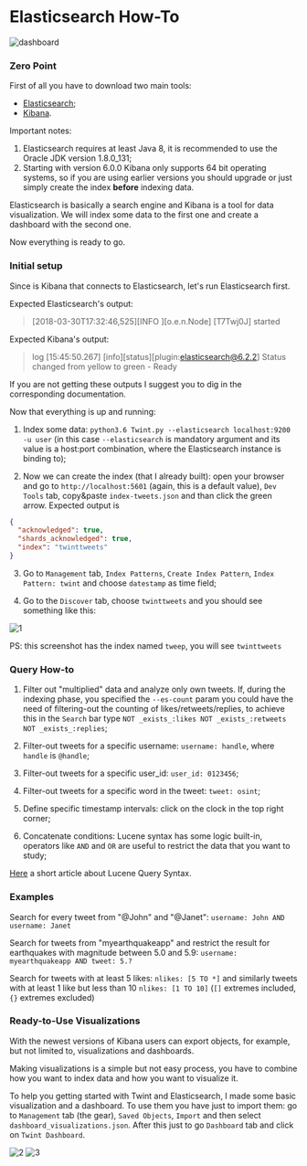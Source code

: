 # Elasticsearch How-To

![dashboard](https://i.imgur.com/BEbtdo5.png)

### Zero Point
First of all you have to download two main tools:
- [Elasticsearch](https://www.elastic.co/downloads/elasticsearch);
- [Kibana](https://www.elastic.co/downloads/kibana).

Important notes:

   1. Elasticsearch requires at least Java 8, it is recommended to use the Oracle JDK version 1.8.0_131;
   2. Starting with version 6.0.0 Kibana only supports 64 bit operating systems, so if you are using earlier versions you should upgrade or just simply create the index **before** indexing data.

Elasticsearch is basically a search engine and Kibana is a tool for data visualization.
We will index some data to the first one and create a dashboard with the second one.

Now everything is ready to go.

### Initial setup
Since is Kibana that connects to Elasticsearch, let's run Elasticsearch first.

Expected Elasticsearch's output:
> [2018-03-30T17:32:46,525][INFO ][o.e.n.Node] [T7Twj0J] started

Expected Kibana's output:
>  log   [15:45:50.267] [info][status][plugin:elasticsearch@6.2.2] Status changed from yellow to green - Ready

If you are not getting these outputs I suggest you to dig in the corresponding documentation.

Now that everything is up and running:

1. Index some data: `python3.6 Twint.py --elasticsearch localhost:9200 -u user` (in this case `--elasticsearch` is mandatory argument and its value is a host:port combination, where the Elasticsearch instance is binding to);

2. Now we can create the index (that I already built): open your browser and go to `http://localhost:5601` (again, this is a default value), `Dev Tools` tab, copy&paste `index-tweets.json` and than click the green arrow. Expected output is 

```json
{
  "acknowledged": true,
  "shards_acknowledged": true,
  "index": "twinttweets"
}
```

3. Go to `Management` tab, `Index Patterns`, `Create Index Pattern`, `Index Pattern: twint` and choose `datestamp` as time field;

4. Go to the `Discover` tab, choose `twinttweets` and you should see something like this:

![1](https://i.imgur.com/Ut9173J.png)

PS: this screenshot has the index named `tweep`, you will see `twinttweets`

### Query How-to 
1. Filter out "multiplied" data and analyze only own tweets.
If, during the indexing phase, you specified the `--es-count` param you could have the need of filtering-out the counting of likes/retweets/replies, to achieve this in the `Search` bar type `NOT _exists_:likes NOT _exists_:retweets NOT _exists_:replies`;

2. Filter-out tweets for a specific username: `username: handle`, where `handle` is `@handle`;
3. Filter-out tweets for a specific user_id: `user_id: 0123456`;
4. Filter-out tweets for a specific word in the tweet: `tweet: osint`;
5. Define specific timestamp intervals: click on the clock in the top right corner;
6. Concatenate conditions: Lucene syntax has some logic built-in, operators like `AND` and `OR` are useful to restrict the data that you want to study;

[Here](https://www.elastic.co/guide/en/kibana/current/lucene-query.html) a short article about Lucene Query Syntax.

### Examples
Search for every tweet from "@John" and "@Janet":
`username: John AND username: Janet`

Search for tweets from "myearthquakeapp" and restrict the result for earthquakes with magnitude between 5.0 and 5.9:
`username: myearthquakeapp AND tweet: 5.?`

Search for tweets with at least 5 likes:
`nlikes: [5 TO *]` and similarly tweets with at least 1 like but less than 10 `nlikes: [1 TO 10]` (`[]` extremes included, `{}` extremes excluded)

### Ready-to-Use Visualizations
With the newest versions of Kibana users can export objects, for example, but not limited to, visualizations and dashboards. 

Making visualizations is a simple but not easy process, you have to combine how you want to index data and how you want to visualize it.

To help you getting started with Twint and Elasticsearch, I made some basic visualization and a dashboard. To use them you have just to import them: go to `Management` tab (the gear), `Saved Objects`, `Import` and then select `dashboard_visualizations.json`. 
After this just to go `Dashboard` tab and click on `Twint Dashboard`.

![2](https://i.imgur.com/iaH3s7z.png)
![3](https://i.imgur.com/hVeCrqL.png)
